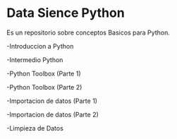 # Data Sience Python

Es un repositorio sobre conceptos Basicos para Python.

-Introduccion a Python

-Intermedio Python

-Python Toolbox (Parte 1)

-Python Toolbox (Parte 2)

-Importacion de datos (Parte 1)

-Importacion de datos (Parte 2)

-Limpieza de Datos
